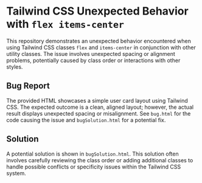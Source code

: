 # Tailwind CSS Unexpected Behavior with `flex items-center`

This repository demonstrates an unexpected behavior encountered when using Tailwind CSS classes `flex` and `items-center` in conjunction with other utility classes.  The issue involves unexpected spacing or alignment problems, potentially caused by class order or interactions with other styles.

## Bug Report

The provided HTML showcases a simple user card layout using Tailwind CSS.  The expected outcome is a clean, aligned layout; however, the actual result displays unexpected spacing or misalignment. See `bug.html` for the code causing the issue and `bugSolution.html` for a potential fix.

## Solution

A potential solution is shown in `bugSolution.html`. This solution often involves carefully reviewing the class order or adding additional classes to handle possible conflicts or specificity issues within the Tailwind CSS system.